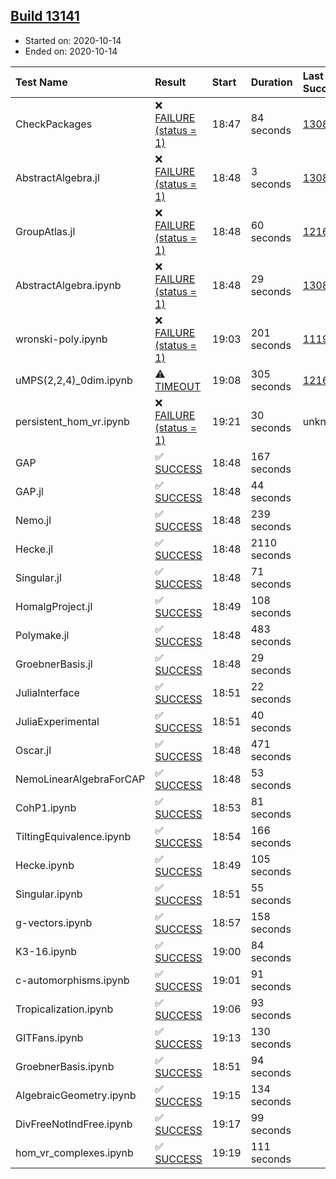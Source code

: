 ## [Build 13141](https://oscarci.mathematik.uni-kl.de/job/oscar/13141/)

* Started on: 2020-10-14
* Ended on: 2020-10-14

| Test Name    | Result | Start | Duration | Last Success | First Failure |
|:-------------|:-------|:------|:---------|:-------------|:--------------|
| CheckPackages | ❌ [FAILURE (status = 1)](https://oscarci.mathematik.uni-kl.de/job/oscar/13141/artifact/logs/build-13141/CheckPackages.log) | 18:47 | 84 seconds | [13085](https://oscarci.mathematik.uni-kl.de/job/oscar/13085/) | [13086](https://oscarci.mathematik.uni-kl.de/job/oscar/13086/) |
| AbstractAlgebra.jl | ❌ [FAILURE (status = 1)](https://oscarci.mathematik.uni-kl.de/job/oscar/13141/artifact/logs/build-13141/AbstractAlgebra.jl.log) | 18:48 | 3 seconds | [13085](https://oscarci.mathematik.uni-kl.de/job/oscar/13085/) | [13086](https://oscarci.mathematik.uni-kl.de/job/oscar/13086/) |
| GroupAtlas.jl | ❌ [FAILURE (status = 1)](https://oscarci.mathematik.uni-kl.de/job/oscar/13141/artifact/logs/build-13141/GroupAtlas.jl.log) | 18:48 | 60 seconds | [12167](https://oscarci.mathematik.uni-kl.de/job/oscar/12167/) | [12168](https://oscarci.mathematik.uni-kl.de/job/oscar/12168/) |
| AbstractAlgebra.ipynb | ❌ [FAILURE (status = 1)](https://oscarci.mathematik.uni-kl.de/job/oscar/13141/artifact/logs/build-13141/AbstractAlgebra.ipynb.log) | 18:48 | 29 seconds | [13085](https://oscarci.mathematik.uni-kl.de/job/oscar/13085/) | [13086](https://oscarci.mathematik.uni-kl.de/job/oscar/13086/) |
| wronski-poly.ipynb | ❌ [FAILURE (status = 1)](https://oscarci.mathematik.uni-kl.de/job/oscar/13141/artifact/logs/build-13141/wronski-poly.ipynb.log) | 19:03 | 201 seconds | [11192](https://oscarci.mathematik.uni-kl.de/job/oscar/11192/) | [11193](https://oscarci.mathematik.uni-kl.de/job/oscar/11193/) |
| uMPS(2,2,4)_0dim.ipynb | ⚠ [TIMEOUT](https://oscarci.mathematik.uni-kl.de/job/oscar/13141/artifact/logs/build-13141/uMPS-2-2-4-_0dim.ipynb.log) | 19:08 | 305 seconds | [12167](https://oscarci.mathematik.uni-kl.de/job/oscar/12167/) | [12168](https://oscarci.mathematik.uni-kl.de/job/oscar/12168/) |
| persistent_hom_vr.ipynb | ❌ [FAILURE (status = 1)](https://oscarci.mathematik.uni-kl.de/job/oscar/13141/artifact/logs/build-13141/persistent_hom_vr.ipynb.log) | 19:21 | 30 seconds | unknown | unknown |
| GAP | ✅ [SUCCESS](https://oscarci.mathematik.uni-kl.de/job/oscar/13141/artifact/logs/build-13141/GAP.log) | 18:48 | 167 seconds |  |  |
| GAP.jl | ✅ [SUCCESS](https://oscarci.mathematik.uni-kl.de/job/oscar/13141/artifact/logs/build-13141/GAP.jl.log) | 18:48 | 44 seconds |  |  |
| Nemo.jl | ✅ [SUCCESS](https://oscarci.mathematik.uni-kl.de/job/oscar/13141/artifact/logs/build-13141/Nemo.jl.log) | 18:48 | 239 seconds |  |  |
| Hecke.jl | ✅ [SUCCESS](https://oscarci.mathematik.uni-kl.de/job/oscar/13141/artifact/logs/build-13141/Hecke.jl.log) | 18:48 | 2110 seconds |  |  |
| Singular.jl | ✅ [SUCCESS](https://oscarci.mathematik.uni-kl.de/job/oscar/13141/artifact/logs/build-13141/Singular.jl.log) | 18:48 | 71 seconds |  |  |
| HomalgProject.jl | ✅ [SUCCESS](https://oscarci.mathematik.uni-kl.de/job/oscar/13141/artifact/logs/build-13141/HomalgProject.jl.log) | 18:49 | 108 seconds |  |  |
| Polymake.jl | ✅ [SUCCESS](https://oscarci.mathematik.uni-kl.de/job/oscar/13141/artifact/logs/build-13141/Polymake.jl.log) | 18:48 | 483 seconds |  |  |
| GroebnerBasis.jl | ✅ [SUCCESS](https://oscarci.mathematik.uni-kl.de/job/oscar/13141/artifact/logs/build-13141/GroebnerBasis.jl.log) | 18:48 | 29 seconds |  |  |
| JuliaInterface | ✅ [SUCCESS](https://oscarci.mathematik.uni-kl.de/job/oscar/13141/artifact/logs/build-13141/JuliaInterface.log) | 18:51 | 22 seconds |  |  |
| JuliaExperimental | ✅ [SUCCESS](https://oscarci.mathematik.uni-kl.de/job/oscar/13141/artifact/logs/build-13141/JuliaExperimental.log) | 18:51 | 40 seconds |  |  |
| Oscar.jl | ✅ [SUCCESS](https://oscarci.mathematik.uni-kl.de/job/oscar/13141/artifact/logs/build-13141/Oscar.jl.log) | 18:48 | 471 seconds |  |  |
| NemoLinearAlgebraForCAP | ✅ [SUCCESS](https://oscarci.mathematik.uni-kl.de/job/oscar/13141/artifact/logs/build-13141/NemoLinearAlgebraForCAP.log) | 18:48 | 53 seconds |  |  |
| CohP1.ipynb | ✅ [SUCCESS](https://oscarci.mathematik.uni-kl.de/job/oscar/13141/artifact/logs/build-13141/CohP1.ipynb.log) | 18:53 | 81 seconds |  |  |
| TiltingEquivalence.ipynb | ✅ [SUCCESS](https://oscarci.mathematik.uni-kl.de/job/oscar/13141/artifact/logs/build-13141/TiltingEquivalence.ipynb.log) | 18:54 | 166 seconds |  |  |
| Hecke.ipynb | ✅ [SUCCESS](https://oscarci.mathematik.uni-kl.de/job/oscar/13141/artifact/logs/build-13141/Hecke.ipynb.log) | 18:49 | 105 seconds |  |  |
| Singular.ipynb | ✅ [SUCCESS](https://oscarci.mathematik.uni-kl.de/job/oscar/13141/artifact/logs/build-13141/Singular.ipynb.log) | 18:51 | 55 seconds |  |  |
| g-vectors.ipynb | ✅ [SUCCESS](https://oscarci.mathematik.uni-kl.de/job/oscar/13141/artifact/logs/build-13141/g-vectors.ipynb.log) | 18:57 | 158 seconds |  |  |
| K3-16.ipynb | ✅ [SUCCESS](https://oscarci.mathematik.uni-kl.de/job/oscar/13141/artifact/logs/build-13141/K3-16.ipynb.log) | 19:00 | 84 seconds |  |  |
| c-automorphisms.ipynb | ✅ [SUCCESS](https://oscarci.mathematik.uni-kl.de/job/oscar/13141/artifact/logs/build-13141/c-automorphisms.ipynb.log) | 19:01 | 91 seconds |  |  |
| Tropicalization.ipynb | ✅ [SUCCESS](https://oscarci.mathematik.uni-kl.de/job/oscar/13141/artifact/logs/build-13141/Tropicalization.ipynb.log) | 19:06 | 93 seconds |  |  |
| GITFans.ipynb | ✅ [SUCCESS](https://oscarci.mathematik.uni-kl.de/job/oscar/13141/artifact/logs/build-13141/GITFans.ipynb.log) | 19:13 | 130 seconds |  |  |
| GroebnerBasis.ipynb | ✅ [SUCCESS](https://oscarci.mathematik.uni-kl.de/job/oscar/13141/artifact/logs/build-13141/GroebnerBasis.ipynb.log) | 18:51 | 94 seconds |  |  |
| AlgebraicGeometry.ipynb | ✅ [SUCCESS](https://oscarci.mathematik.uni-kl.de/job/oscar/13141/artifact/logs/build-13141/AlgebraicGeometry.ipynb.log) | 19:15 | 134 seconds |  |  |
| DivFreeNotIndFree.ipynb | ✅ [SUCCESS](https://oscarci.mathematik.uni-kl.de/job/oscar/13141/artifact/logs/build-13141/DivFreeNotIndFree.ipynb.log) | 19:17 | 99 seconds |  |  |
| hom_vr_complexes.ipynb | ✅ [SUCCESS](https://oscarci.mathematik.uni-kl.de/job/oscar/13141/artifact/logs/build-13141/hom_vr_complexes.ipynb.log) | 19:19 | 111 seconds |  |  |
